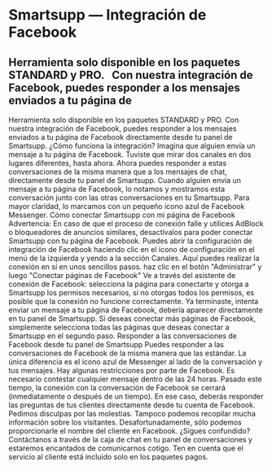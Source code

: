 # Smartsupp — Integración de Facebook
## Herramienta solo disponible en los paquetes STANDARD y PRO.   Con nuestra integración de Facebook, puedes responder a los mensajes enviados a tu página de 
Herramienta solo disponible en los paquetes STANDARD y PRO.
Con nuestra integración de Facebook, puedes responder a los mensajes enviados a tu página de Facebook directamente desde tu panel de Smartsupp.
¿Cómo funciona la integración?
Imagina que alguien envía un mensaje a tu página de Facebook. Tuviste que mirar dos canales en dos lugares diferentes, hasta ahora. Ahora puedes responder a estas conversaciones de la misma manera que a los mensajes de chat, directamente desde tu panel de Smartsupp.
Cuando alguien envía un mensaje a tu página de Facebook, lo notamos y mostramos esta conversación junto con las otras conversaciones en tu Smartsupp. Para mayor claridad, lo marcamos con un pequeño ícono azul de Facebook Messenger.
Cómo conectar Smartsupp con mi página de Facebook
Advertencia: En caso de que el proceso de conexión falle y utilices AdBlock o bloqueadores de anuncios similares, desactívalos para poder conectar Smartsupp con tu página de Facebook.
Puedes abrir la configuración de integración de Facebook haciendo clic en el icono de configuración en el menú de la izquierda y yendo a la sección Canales. Aquí puedes realizar la conexión en sí en unos sencillos pasos.
haz clic en el botón "Administrar" y luego "Conectar páginas de Facebook"
Ve a través del asistente de conexión de Facebook: selecciona la página para conectarte y otorga a Smartsupp los permisos necesarios, si no otorgas todos los permisos, es posible que la conexión no funcione correctamente.
Ya terminaste, intenta enviar un mensaje a tu página de Facebook, debería aparecer directamente en tu panel de Smartsupp.
Si deseas conectar más páginas de Facebook, simplemente selecciona todas las páginas que deseas conectar a Smartsupp en el segundo paso.
Responder a las conversaciones de Facebook desde tu panel de Smartsupp
Puedes responder a las conversaciones de Facebook de la misma manera que las estándar. La única diferencia es el ícono azul de Messenger al lado de la conversación y tus mensajes.
Hay algunas restricciones por parte de Facebook. Es necesario contestar cualquier mensaje dentro de las 24 horas. Pasado este tiempo, la conexión con la conversación de Facebook se cerrará (inmediatamente o después de un tiempo). En ese caso, deberás responder las preguntas de tus clientes directamente desde tu cuenta de Facebook. Pedimos disculpas por las molestias.
Tampoco podemos recopilar mucha información sobre los visitantes. Desafortunadamente, sólo podemos proporcionarle el nombre del cliente en Facebook.
¿Sigues confundido? Contáctanos a través de la caja de chat en tu panel de conversaciones y estaremos encantados de comunicarnos cotigo. Ten en cuenta que el servicio al cliente está incluido solo en los paquetes pagos.

